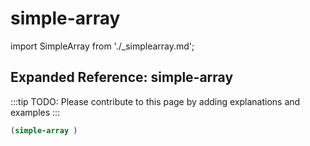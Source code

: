# simple-array

import SimpleArray from './_simplearray.md';

<SimpleArray />

## Expanded Reference: simple-array

:::tip
TODO: Please contribute to this page by adding explanations and examples
:::

```lisp
(simple-array )
```
